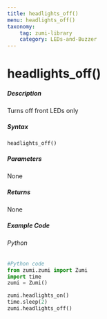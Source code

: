 ```yaml
---
title: headlights_off()
menu: headlights_off()
taxonomy:
    tag: zumi-library
    category: LEDs-and-Buzzer
---
```


# headlights_off()

##### Description
Turns off front LEDs only

##### Syntax
```headlights_off()```<br />

##### Parameters
None

##### Returns
None

##### Example Code
###### Python
```python
#Python code
from zumi.zumi import Zumi 
import time
zumi = Zumi()

zumi.headlights_on()
time.sleep(2)
zumi.headlights_off()
```